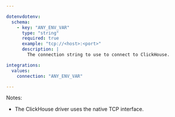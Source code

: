```yaml
---

dotenvdotenv:
  schema:
    - key: "ANY_ENV_VAR"
      type: "string"
      required: true
      example: "tcp://<host>:<port>"
      description: |
        The connection string to use to connect to ClickHouse.

integrations:
  values:
    connection: "ANY_ENV_VAR"

---
```


Notes:
- The ClickHouse driver uses the native TCP interface.
